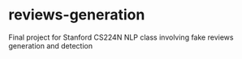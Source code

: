 # reviews-generation
Final project for Stanford CS224N NLP class involving fake reviews generation and detection
